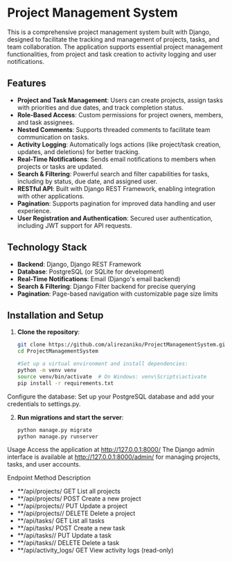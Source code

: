 # Project Management System

This is a comprehensive project management system built with Django, designed to facilitate the tracking and management of projects, tasks, and team collaboration. The application supports essential project management functionalities, from project and task creation to activity logging and user notifications.

## Features
- **Project and Task Management**: Users can create projects, assign tasks with priorities and due dates, and track completion status.
- **Role-Based Access**: Custom permissions for project owners, members, and task assignees.
- **Nested Comments**: Supports threaded comments to facilitate team communication on tasks.
- **Activity Logging**: Automatically logs actions (like project/task creation, updates, and deletions) for better tracking.
- **Real-Time Notifications**: Sends email notifications to members when projects or tasks are updated.
- **Search & Filtering**: Powerful search and filter capabilities for tasks, including by status, due date, and assigned user.
- **RESTful API**: Built with Django REST Framework, enabling integration with other applications.
- **Pagination**: Supports pagination for improved data handling and user experience.
- **User Registration and Authentication**: Secured user authentication, including JWT support for API requests.

## Technology Stack
- **Backend**: Django, Django REST Framework
- **Database**: PostgreSQL (or SQLite for development)
- **Real-Time Notifications**: Email (Django's email backend)
- **Search & Filtering**: Django Filter backend for precise querying
- **Pagination**: Page-based navigation with customizable page size limits

## Installation and Setup

1. **Clone the repository**:
   ```bash
   git clone https://github.com/alirezaniko/ProjectManagementSystem.git
   cd ProjectManagementSystem

   #Set up a virtual environment and install dependencies:
   python -m venv venv
   source venv/bin/activate  # On Windows: venv\Scripts\activate
   pip install -r requirements.txt
   ```
Configure the database: Set up your PostgreSQL database and add your credentials to settings.py.

2. **Run migrations and start the server**:

   ```bash
   python manage.py migrate
   python manage.py runserver
   ```

Usage
Access the application at http://127.0.0.1:8000/
The Django admin interface is available at http://127.0.0.1:8000/admin/ for managing projects, tasks, and user accounts.

Endpoint	Method	Description
- **/api/projects/	GET	List all projects
- **/api/projects/	POST	Create a new project
- **/api/projects/<id>/	PUT	Update a project
- **/api/projects/<id>/	DELETE	Delete a project
- **/api/tasks/	GET	List all tasks
- **/api/tasks/	POST	Create a new task
- **/api/tasks/<id>/	PUT	Update a task
- **/api/tasks/<id>/	DELETE	Delete a task
- **/api/activity_logs/	GET	View activity logs (read-only)
